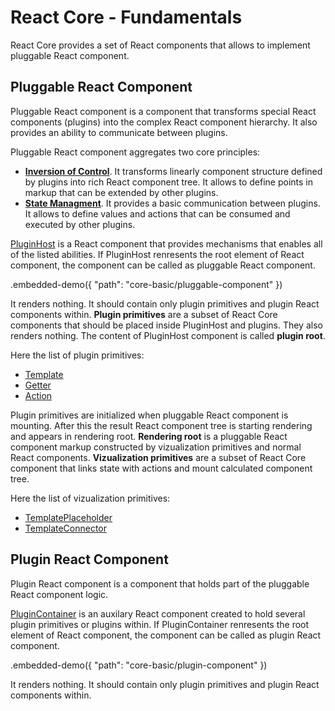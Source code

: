 # React Core - Fundamentals

React Core provides a set of React components that allows to implement pluggable React component.

## Pluggable React Component

Pluggable React component is a component that transforms special React components (plugins) into the complex React component hierarchy. It also provides an ability to communicate between plugins.

Pluggable React component aggregates two core principles:

- **[Inversion of Control](https://en.wikipedia.org/wiki/Inversion_of_control)**. It transforms linearly component structure defined by plugins into rich React component tree. It allows to define points in markup that can be extended by other plugins.
- **[State Managment](https://en.wikipedia.org/wiki/State_management)**. It provides a basic communication between plugins. It allows to define values and actions that can be consumed and executed by other plugins.

[PluginHost](../reference/plugin-host.md) is a React component that provides mechanisms that enables all of the listed abilities. If PluginHost renresents the root element of React component, the component can be called as pluggable React component.

.embedded-demo({ "path": "core-basic/pluggable-component" })

It renders nothing. It should contain only plugin primitives and plugin React components within. **Plugin primitives** are a subset of React Core components that should be placed inside PluginHost and plugins. They also renders nothing. The content of PluginHost component is called **plugin root**.

Here the list of plugin primitives:

- [Template](../reference/template.md)
- [Getter](../reference/getter.md)
- [Action](../reference/action.md)

Plugin primitives are initialized when pluggable React component is mounting. After this the result React component tree is starting rendering and appears in rendering root. **Rendering root** is a pluggable React component markup constructed by vizualization primitives and normal React components. **Vizualization primitives** are a subset of React Core component that links state with actions and mount calculated component tree.

Here the list of vizualization primitives:

- [TemplatePlaceholder](../reference/template-placeholder.md)
- [TemplateConnector](../reference/template-connector.md)

## Plugin React Component

Plugin React component is a component that holds part of the pluggable React component logic.

[PluginContainer](../reference/plugin-container.md) is an auxilary React component created to hold several plugin primitives or plugins within. If PluginContainer renresents the root element of React component, the component can be called as plugin React component.

.embedded-demo({ "path": "core-basic/plugin-component" })

It renders nothing. It should contain only plugin primitives and plugin React components within.
